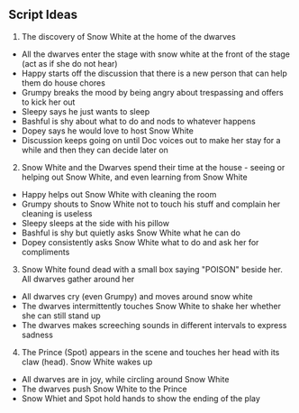 ## Script Ideas

1. The discovery of Snow White at the home of the dwarves
- All the dwarves enter the stage with snow white at the front of the stage (act as if she do not hear)
- Happy starts off the discussion that there is a new person that can help them do house chores
- Grumpy breaks the mood by being angry about trespassing and offers to kick her out
- Sleepy says he just wants to sleep
- Bashful is shy about what to do and nods to whatever happens
- Dopey says he would love to host Snow White
- Discussion keeps going on until Doc voices out to make her stay for a while and then they can decide later on

2. Snow White and the Dwarves spend their time at the house - seeing or helping out Snow White, and even learning from Snow White
- Happy helps out Snow White with cleaning the room
- Grumpy shouts to Snow White not to touch his stuff and complain her cleaning is useless
- Sleepy sleeps at the side with his pillow
- Bashful is shy but quietly asks Snow White what he can do
- Dopey consistently asks Snow White what to do and ask her for compliments

3. Snow White found dead with a small box saying "POISON" beside her. All dwarves gather around her
- All dwarves cry (even Grumpy) and moves around snow white
- The dwarves intermittently touches Snow White to shake her whether she can still stand up
- The dwarves makes screeching sounds in different intervals to express sadness

4. The Prince (Spot) appears in the scene and touches her head with its claw (head). Snow White wakes up
- All dwarves are in joy, while circling around Snow White
- The dwarves push Snow White to the Prince
- Snow Whiet and Spot hold hands to show the ending of the play
